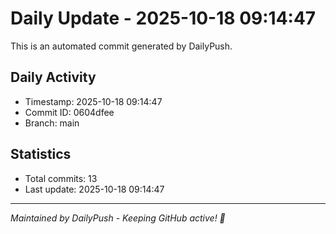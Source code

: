 # Daily Update - 2025-10-18 09:14:47

This is an automated commit generated by DailyPush.

## Daily Activity
- Timestamp: 2025-10-18 09:14:47
- Commit ID: 0604dfee
- Branch: main

## Statistics
- Total commits: 13
- Last update: 2025-10-18 09:14:47

---
*Maintained by DailyPush - Keeping GitHub active! 🚀*
